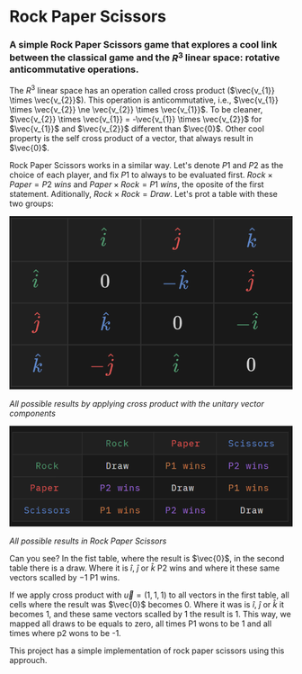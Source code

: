 # Rock Paper Scissors

### A simple Rock Paper Scissors game that explores a cool link between the classical game and the $R^3$ linear space: rotative anticommutative operations.

The $R^3$ linear space has an operation called cross product ($\vec{v_{1}} \times \vec{v_{2}}$). This operation is anticommutative, i.e., $\vec{v_{1}} \times \vec{v_{2}} \ne \vec{v_{2}} \times \vec{v_{1}}$. To be cleaner, $\vec{v_{2}} \times \vec{v_{1}} = -\vec{v_{1}} \times \vec{v_{2}}$ for $\vec{v_{1}}$ and $\vec{v_{2}}$ different than $\vec{0}$. Other cool property is 
the self cross product of a vector, that always result in $\vec{0}$.

Rock Paper Scissors works in a similar way. Let's denote $P1$ and $P2$ as the choice of each player, and fix $P1$ to always to be evaluated first. ${Rock} \times {Paper} = {P2 \  wins}$ and ${Paper} \times {Rock} = {P1 \  wins}$, the oposite of the first statement. Aditionally, ${Rock} \times {Rock} = {Draw}$. Let's prot a table with these two groups:

![table with the results of applying cross product with unitary vector components](<imgs/table vectors.png>)

*All possible results by applying cross product with the unitary vector components*

![table with the results of Rock Paper Scissors](<imgs/table rps.png>)

*All possible results in Rock Paper Scissors*


Can you see? In the fist table, where the result is $\vec{0}$, in the second table there is a draw. Where it is $\hat{i}$, $\hat{j}$ or $\hat{k}$ P2 wins and where it these same vectors scalled by $-1$ P1 wins.

If we apply cross product with $\vec{u} = (1,1,1)$ to all vectors in the first table, all cells where the result was $\vec{0}$ becomes $0$. Where it was is $\hat{i}$, $\hat{j}$ or $\hat{k}$ it becomes $1$, and these same vectors scalled by $1$ the result is $1$. This way, we mapped all draws to be equals to zero, all times P1 wons to be 1 and all times where p2 wons to be -1.

This project has a simple implementation of rock paper scissors using this approuch.
